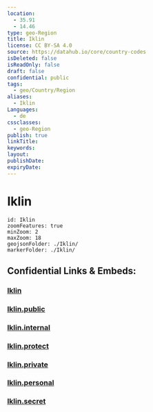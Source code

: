 ```yaml
---
location:
  - 35.91
  - 14.46
type: geo-Region
title: Iklin
license: CC BY-SA 4.0
source: https://datahub.io/core/country-codes
isDeleted: false
isReadOnly: false
draft: false
confidential: public
tags:
  - geo/Country/Region
aliases:
  - Iklin
Languages:
  - de
cssclasses:
  - geo-Region
publish: true
linkTitle:
keywords:
layout:
publishDate:
expiryDate:
---
```


# Iklin

```leaflet
id: Iklin
zoomFeatures: true 
minZoom: 2 
maxZoom: 18
geojsonFolder: ./Iklin/
markerFolder: ./Iklin/
```


## Confidential Links & Embeds: 

### [Iklin](/_Standards/Earth/Continent/Europe/Europe~South/Malta/Regions~Malta/Ċentrali/counties~Ċentrali/Iklin.md) 

### [Iklin.public](/_public/Earth/Continent/Europe/Europe~South/Malta/Regions~Malta/Ċentrali/counties~Ċentrali/Iklin.public.md) 

### [Iklin.internal](/_internal/Earth/Continent/Europe/Europe~South/Malta/Regions~Malta/Ċentrali/counties~Ċentrali/Iklin.internal.md) 

### [Iklin.protect](/_protect/Earth/Continent/Europe/Europe~South/Malta/Regions~Malta/Ċentrali/counties~Ċentrali/Iklin.protect.md) 

### [Iklin.private](/_private/Earth/Continent/Europe/Europe~South/Malta/Regions~Malta/Ċentrali/counties~Ċentrali/Iklin.private.md) 

### [Iklin.personal](/_personal/Earth/Continent/Europe/Europe~South/Malta/Regions~Malta/Ċentrali/counties~Ċentrali/Iklin.personal.md) 

### [Iklin.secret](/_secret/Earth/Continent/Europe/Europe~South/Malta/Regions~Malta/Ċentrali/counties~Ċentrali/Iklin.secret.md)

